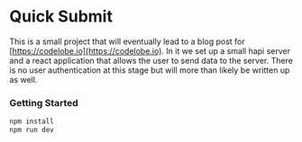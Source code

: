 # Quick Submit

This is a small project that will eventually lead to a blog post for [https://codelobe.io](https://codelobe.io). In it we set up a small hapi server
and a react application that allows the user to send data to the server. There is no user authentication at this stage but will more than likely be
written up as well.

### Getting Started

```bash
npm install
npm run dev
```
